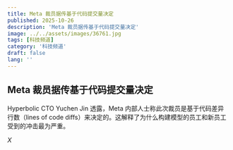 ```yaml
---
title: Meta 裁员据传基于代码提交量决定
published: 2025-10-26
description: 'Meta 裁员据传基于代码提交量决定'
image: ../../assets/images/36761.jpg
tags: [科技频道]
category: '科技频道'
draft: false
lang: ''
---
```


## Meta 裁员据传基于代码提交量决定

Hyperbolic CTO Yuchen Jin 透露，Meta 内部人士称此次裁员是基于代码差异行数（lines of code diffs）来决定的。这解释了为什么构建模型的员工和新员工受到的冲击最为严重。

*X*
